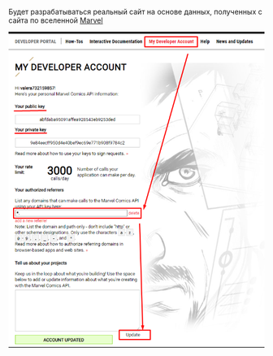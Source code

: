 
Будет разрабатываться реальный сайт на основе данных, полученных с сайта по вселенной [Marvel](https://developer.marvel.com/)


![](_png/Pasted%20image%2020221025093836.png)







